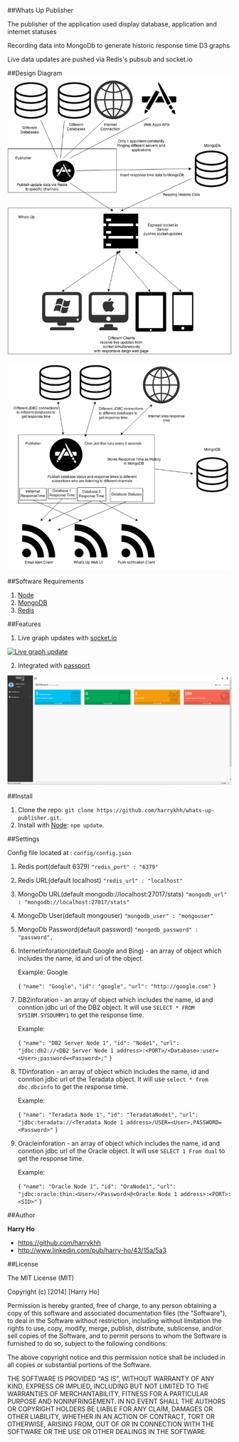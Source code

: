 ##Whats Up Publisher

The publisher of the application used display database, application and internet statuses

Recording data into MongoDb to generate historic response time D3 graphs

Live data updates are pushed via Redis's pubsub and socket.io

##Design Diagram
![Diagram](https://github.com/harrykhh/whats-up/raw/master/images/diagram.png)

![Publisher Detailed Diagram](https://github.com/harrykhh/whats-up/raw/master/images/diagram2.png)

##Software Requirements
1. [Node](http://nodejs.org)
2. [MongoDB](http://www.mongodb.org/)
3. [Redis](http://redis.io/)

##Features

1. Live graph updates with [socket.io](http://socket.io/)

[![Live graph update](http://img.youtube.com/vi/Uc9aNiXWZDo/0.jpg)](http://www.youtube.com/watch?v=Uc9aNiXWZDo)

2. Integrated with [passport](http://passportjs.org/)

![Homescreen](https://github.com/harrykhh/whats-up/raw/master/images/1.png)

##Install

1. Clone the repo: `git clone https://github.com/harrykhh/whats-up-publisher.git`.
2. Install with [Node](http://nodejs.org): `npm update`.

##Settings

Config file located at : `config/config.json`

1. Redis port(default 6379) `"redis_port" : "6379"`
2. Redis URL(default localhost) `"redis_url" : "localhost"`
3. MongoDb URL(default mongodb://localhost:27017/stats) `"mongodb_url" : "mongodb://localhost:27017/stats"`
4. MongoDb User(default mongouser) `"mongodb_user" : "mongouser"`
5. MongoDb Password(default password) `"mongodb_password" : "password",`
6. Internetinforation(default Google and Bing) - an array of object which includes the name, id and url of the object.
	
	Example: Google
	
	`{`
		`"name": "Google",`
		`"id": "google",`
		`"url": "http://google.com"`
	`}`

7. DB2inforation - an array of object which includes the name, id and conntion jdbc url of the DB2 object.
	It will use `SELECT * FROM SYSIBM.SYSDUMMY1` to get the response time.
	
	Example:
	
	`{`
		`"name": "DB2 Server Node 1",`
		`"id": "Node1",`
		`"url": "jdbc:db2://<DB2 Server Node 1 address>:<PORT>/<Database>:user=<User>;password=<Password>;"`
	`}`

8. TDinforation - an array of object which includes the name, id and conntion jdbc url of the Teradata object.
	It will use `select * from dbc.dbcinfo` to get the response time.

	Example:
	
	`{`
		`"name": "Teradata Node 1",`
		`"id": "TeradataNode1",`
		`"url": "jdbc:teradata://<Teradata Node 1 address>/USER=<User>,PASSWORD=<Password>"`
	`}`

9. Oracleinforation - an array of object which includes the name, id and conntion jdbc url of the Oracle object.
	It will use `SELECT 1 From dual` to get the response time.
	
	Example:
	
	`{`
		`"name": "Oracle Node 1",`
		`"id": "OraNode1",`
		`"url": "jdbc:oracle:thin:<User>/<Password>@<Oracle Node 1 address>:<PORT>:<SID>"`
	`}`


##Author

**Harry Ho**

+ https://github.com/harrykhh
+ http://www.linkedin.com/pub/harry-ho/43/15a/5a3

##License

The MIT License (MIT)

Copyright (c) [2014] [Harry Ho]

Permission is hereby granted, free of charge, to any person obtaining a copy
of this software and associated documentation files (the "Software"), to deal
in the Software without restriction, including without limitation the rights
to use, copy, modify, merge, publish, distribute, sublicense, and/or sell
copies of the Software, and to permit persons to whom the Software is
furnished to do so, subject to the following conditions:

The above copyright notice and this permission notice shall be included in all
copies or substantial portions of the Software.

THE SOFTWARE IS PROVIDED "AS IS", WITHOUT WARRANTY OF ANY KIND, EXPRESS OR
IMPLIED, INCLUDING BUT NOT LIMITED TO THE WARRANTIES OF MERCHANTABILITY,
FITNESS FOR A PARTICULAR PURPOSE AND NONINFRINGEMENT. IN NO EVENT SHALL THE
AUTHORS OR COPYRIGHT HOLDERS BE LIABLE FOR ANY CLAIM, DAMAGES OR OTHER
LIABILITY, WHETHER IN AN ACTION OF CONTRACT, TORT OR OTHERWISE, ARISING FROM,
OUT OF OR IN CONNECTION WITH THE SOFTWARE OR THE USE OR OTHER DEALINGS IN THE
SOFTWARE.